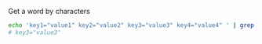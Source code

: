 Get a word by characters
```sh
echo 'key1="value1" key2="value2" key3="value3" key4="value4" ' | grep -o 'key3[^ ]*'
# key3="value3"
```
